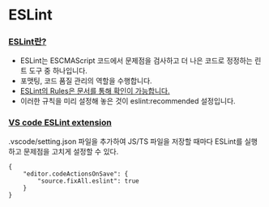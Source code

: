 # ESLint

### [ESLint란?](https://eslint.org/)

* ESLint는 ESCMAScript 코드에서 문제점을 검사하고 더 나은 코드로 정정하는 린트 도구 중 하나입니다.
* 포맷팅, 코드 품질 관리의 역할을 수행합니다.
* [ESLint의 Rules은 문서를 통해 확인이 가능합니다.](https://eslint.org/docs/latest/rules/)
* 이러한 규칙을 미리 설정해 놓은 것이 eslint:recommended 설정입니다.

### [VS code ESLint extension](https://marketplace.visualstudio.com/items?itemName=dbaeumer.vscode-eslint)

.vscode/setting.json 파일을 추가하여 JS/TS 파일을 저장할 때마다 ESLint를 실행하고 문제점을 고치게 설정할 수 있다.

```
{
    "editor.codeActionsOnSave": {
        "source.fixAll.eslint": true
    }
}
```
